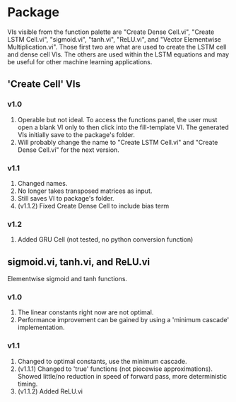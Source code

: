 # Package

VIs visible from the function palette are "Create Dense Cell.vi", "Create LSTM Cell.vi", "sigmoid.vi", "tanh.vi", "ReLU.vi", and "Vector Elementwise Multiplication.vi". Those first two are what are used to create the LSTM cell and dense cell VIs. The others are used within the LSTM equations and may be useful for other machine learning applications.

## 'Create Cell' VIs
### v1.0
1. Operable but not ideal. To access the functions panel, the user must open a blank VI only to then click into the fill-template VI. The generated VIs initially save to the package's folder.
2. Will probably change the name to "Create LSTM Cell.vi" and "Create Dense Cell.vi" for the next version.
### v1.1
1. Changed names.
2. No longer takes transposed matrices as input.
3. Still saves VI to package's folder.
4. (v1.1.2) Fixed Create Dense Cell to include bias term
### v1.2
1. Added GRU Cell (not tested, no python conversion function)
## sigmoid.vi, tanh.vi, and ReLU.vi
Elementwise sigmoid and tanh functions.
### v1.0
1. The linear constants right now are not optimal.
2. Performance improvement can be gained by using a 'minimum cascade' implementation.
### v1.1
1. Changed to optimal constants, use the minimum cascade.
2. (v1.1.1) Changed to 'true' functions (not piecewise approximations). Showed little/no reduction in speed of forward pass, more deterministic timing.
3. (v1.1.2) Added ReLU.vi
